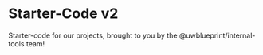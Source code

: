 # Starter-Code v2

Starter-code for our projects, brought to you by the @uwblueprint/internal-tools team!
